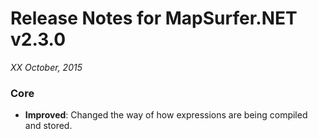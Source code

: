 # Release Notes for MapSurfer.NET v2.3.0

*XX October, 2015*
 
### Core
- **Improved**: Changed the way of how expressions are being compiled and stored.
